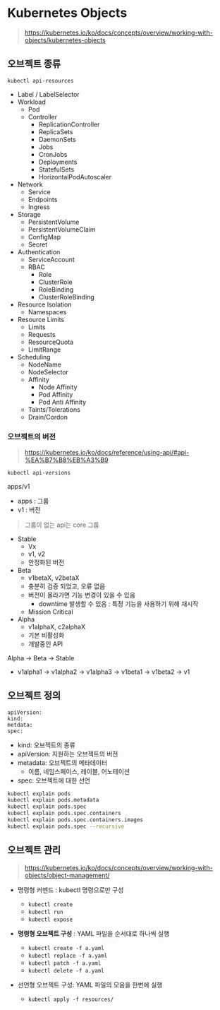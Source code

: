 # Kubernetes Objects

> https://kubernetes.io/ko/docs/concepts/overview/working-with-objects/kubernetes-objects

## 오브젝트 종류

``` bash
kubectl api-resources
```

- Label / LabelSelector
- Workload
	- Pod
	- Controller
		- ReplicationController
		- ReplicaSets
		- DaemonSets
		- Jobs
		- CronJobs
		- Deployments
		- StatefulSets
		- HorizontalPodAutoscaler
- Network
	- Service
	- Endpoints
	- Ingress
- Storage
	- PersistentVolume
	- PersistentVolumeClaim
	- ConfigMap
	- Secret
- Authentication
	- ServiceAccount
	- RBAC
		- Role
		- ClusterRole
		- RoleBinding
		- ClusterRoleBinding
- Resource Isolation
	- Namespaces
- Resource Limits
	- Limits
	- Requests
	- ResourceQuota
	- LimitRange
- Scheduling
	- NodeName
	- NodeSelector
	- Affinity
		- Node Affinity
		- Pod Affinity
		- Pod Anti Affinity
	- Taints/Tolerations
	- Drain/Cordon

### 오브젝트의 버전

> https://kubernetes.io/ko/docs/reference/using-api/#api-%EA%B7%B8%EB%A3%B9

``` bash
kubectl api-versions
```

apps/v1
- apps : 그룹
- v1 : 버전

> 그룹이 없는 api는 core 그룹

- Stable
	- Vx
	- v1, v2
	- 안정화된 버전
- Beta
	- v1betaX, v2betaX
	- 충분히 검증 되었고, 오류 없음
	- 버전이 올라가면 기능 변경이 있을 수 있음
		- downtime 발생할 수 있음 : 특정 기능을 사용하기 위해 재시작
	- Mission Critical
- Alpha
	- v1alphaX, c2alphaX
	- 기본 비활성화
	- 개발중인 API

Alpha -> Beta -> Stable

- v1alpha1 -> v1alpha2 -> v1alpha3 -> v1beta1 -> v1beta2 -> v1

## 오브젝트 정의

```
apiVersion:
kind:
metdata:
spec:
```

- kind: 오브젝트의 종류
- apiVersion: 지원하는 오브젝트의 버전
- metadata: 오브젝트의 메타데이터
	- 이름, 네임스페이스, 레이블, 어노테이션
- spec: 오브젝트에 대한 선언

``` bash
kubectl explain pods
kubectl explain pods.metadata
kubectl explain pods.spec
kubectl explain pods.spec.containers
kubectl explain pods.spec.containers.images
kubectl explain pods.spec --recursive
```

## 오브젝트 관리

> https://kubernetes.io/ko/docs/concepts/overview/working-with-objects/object-management/

- 명령형 커멘드 : kubectl 명령으로만 구성
	- `kubectl create`
	- `kubectl run`
	- `kubectl expose`

- **명령형 오브젝트 구성** : YAML 파일을 순서대로 하나씩 실행

	- `kubectl create -f a.yaml`
	- `kubectl replace -f a.yaml`
	- `kubectl patch -f a.yaml`
	- `kubectl delete -f a.yaml`
- 선언형 오브젝트 구성: YAML 파일의 모음을 한번에 실행
	- `kubectl apply -f resources/`